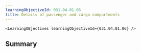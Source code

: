 ```yaml
---
learningObjectiveId: 031.04.01.06
title: Details of passenger and cargo compartments
---
```


```tsx eval
<LearningOBjectives learningObjectiveId={031.04.01.06} />
```

## Summary
